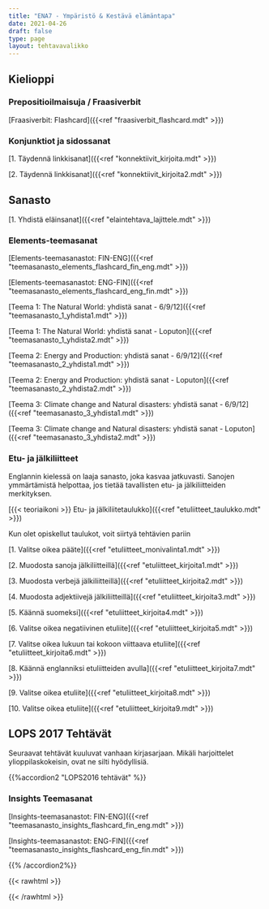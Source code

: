 ```yaml
---
title: "ENA7 - Ympäristö & Kestävä elämäntapa"
date: 2021-04-26
draft: false
type: page
layout: tehtavavalikko
---
```


## Kielioppi
### Prepositioilmaisuja / Fraasiverbit
[Fraasiverbit: Flashcard]({{<ref "fraasiverbit_flashcard.mdt" >}})

### Konjunktiot ja sidossanat
[1. Täydennä linkkisanat]({{<ref "konnektiivit_kirjoita.mdt" >}})

[2. Täydennä linkkisanat]({{<ref "konnektiivit_kirjoita2.mdt" >}})

## Sanasto 

[1. Yhdistä eläinsanat]({{<ref "elaintehtava_lajittele.mdt" >}})

### Elements-teemasanat

[Elements-teemasanastot: FIN-ENG]({{<ref "teemasanasto_elements_flashcard_fin_eng.mdt" >}})

[Elements-teemasanastot: ENG-FIN]({{<ref "teemasanasto_elements_flashcard_eng_fin.mdt" >}})

[Teema 1: The Natural World: yhdistä sanat - 6/9/12]({{<ref "teemasanasto_1_yhdista1.mdt" >}})

[Teema 1: The Natural World: yhdistä sanat - Loputon]({{<ref "teemasanasto_1_yhdista2.mdt" >}})

[Teema 2: Energy and Production: yhdistä sanat - 6/9/12]({{<ref "teemasanasto_2_yhdista1.mdt" >}})

[Teema 2: Energy and Production: yhdistä sanat - Loputon]({{<ref "teemasanasto_2_yhdista2.mdt" >}})

[Teema 3: Climate change and Natural disasters: yhdistä sanat - 6/9/12]({{<ref "teemasanasto_3_yhdista1.mdt" >}})

[Teema 3: Climate change and Natural disasters: yhdistä sanat - Loputon]({{<ref "teemasanasto_3_yhdista2.mdt" >}})


### Etu- ja jälkiliitteet

Englannin kielessä on laaja sanasto, joka kasvaa jatkuvasti. Sanojen ymmärtämistä helpottaa, jos tietää tavallisten etu- ja jälkiliitteiden merkityksen.

[{{< teoriaikoni >}} Etu- ja jälkiliitetaulukko]({{<ref "etuliitteet_taulukko.mdt" >}})

Kun olet opiskellut taulukot, voit siirtyä tehtävien pariin

[1. Valitse oikea pääte]({{<ref "etuliitteet_monivalinta1.mdt" >}})

[2. Muodosta sanoja jälkiliitteillä]({{<ref "etuliitteet_kirjoita1.mdt" >}})

[3. Muodosta verbejä jälkiliitteillä]({{<ref "etuliitteet_kirjoita2.mdt" >}})

[4. Muodosta adjektiivejä jälkiliitteillä]({{<ref "etuliitteet_kirjoita3.mdt" >}})

[5. Käännä suomeksi]({{<ref "etuliitteet_kirjoita4.mdt" >}})

[6. Valitse oikea negatiivinen etuliite]({{<ref "etuliitteet_kirjoita5.mdt" >}})

[7. Valitse oikea lukuun tai kokoon viittaava etuliite]({{<ref "etuliitteet_kirjoita6.mdt" >}})

[8. Käännä englanniksi etuliitteiden avulla]({{<ref "etuliitteet_kirjoita7.mdt" >}}) 

[9. Valitse oikea etuliite]({{<ref "etuliitteet_kirjoita8.mdt" >}}) 

[10. Valitse oikea etuliite]({{<ref "etuliitteet_kirjoita9.mdt" >}}) 

## LOPS 2017 Tehtävät

Seuraavat tehtävät kuuluvat vanhaan kirjasarjaan. Mikäli harjoittelet ylioppilaskokeisin, ovat ne silti hyödyllisiä.

{{%accordion2 "LOPS2016 tehtävät" %}}

### Insights Teemasanat

[Insights-teemasanastot: FIN-ENG]({{<ref "teemasanasto_insights_flashcard_fin_eng.mdt" >}})

[Insights-teemasanastot: ENG-FIN]({{<ref "teemasanasto_insights_flashcard_eng_fin.mdt" >}})

{{% /accordion2%}}



{{< rawhtml >}}
<style>
#hello{
    background: url(/img/kansikuvat/kurssivalikot/ena7.jpg)
}

#hello h {
    font-size: 2.5em!important;
}
</style>
{{< /rawhtml >}}
